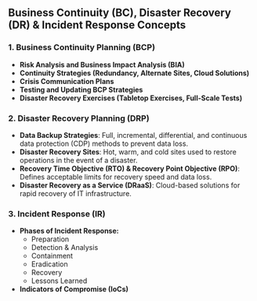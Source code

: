 
## **Business Continuity (BC), Disaster Recovery (DR) & Incident Response Concepts**
### **1. Business Continuity Planning (BCP)**
- **Risk Analysis and Business Impact Analysis (BIA)**
- **Continuity Strategies (Redundancy, Alternate Sites, Cloud Solutions)**
- **Crisis Communication Plans**
- **Testing and Updating BCP Strategies**
- **Disaster Recovery Exercises (Tabletop Exercises, Full-Scale Tests)**

### **2. Disaster Recovery Planning (DRP)**
- **Data Backup Strategies**: Full, incremental, differential, and continuous data protection (CDP) methods to prevent data loss.
- **Disaster Recovery Sites**: Hot, warm, and cold sites used to restore operations in the event of a disaster.
- **Recovery Time Objective (RTO) & Recovery Point Objective (RPO)**: Defines acceptable limits for recovery speed and data loss.
- **Disaster Recovery as a Service (DRaaS)**: Cloud-based solutions for rapid recovery of IT infrastructure.

### **3. Incident Response (IR)**
- **Phases of Incident Response:**
  - Preparation
  - Detection & Analysis
  - Containment
  - Eradication
  - Recovery
  - Lessons Learned
- **Indicators of Compromise (IoCs)**
